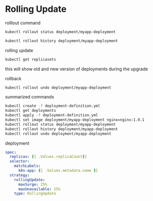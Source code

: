 # Rolling Update

rolllout command

```bash
kubectl rollout status deployment/myapp-deployment

kubectl rollout history deployment/myapp-deployment
```

rolling update

```bash
kubectl get replicasets
```

this will show old and new version of deployments during the upgrade

rollback

```bash
kubectl rollout undo deployment/myapp-deployment
```

summarized commands

```bash
kubectl create -f deployment-definition.yml
kubectl get deployments
kubectl apply -f deployment-definition.yml
kubectl set image deployment/myapp-deployment nginx=nginx:1.9.1
kubectl rollout status deployment/myapp-deployment
kubectl rollout history deployment/myapp-deployment
kubectl rollout undo deployment/myapp-deployment
```

deployment

```yaml
spec:
  replicas: {{ .Values.replicaCount}}
  selector:
    matchLabels:
      k8s-app: {{ .Values.metadata.name }}
  strategy:
    rollingUpdate:
      maxSurge: 25%
      maxUnavailable: 25%
    type: RollingUpdate
```